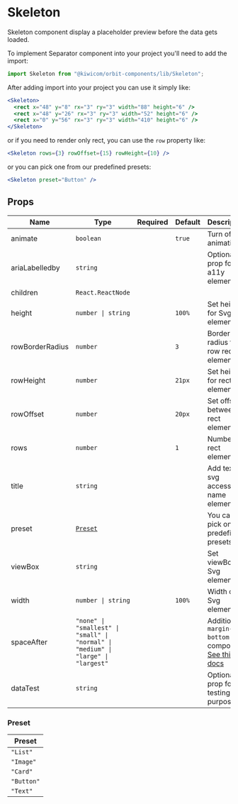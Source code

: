 # Skeleton

Skeleton component display a placeholder preview before the data gets loaded.

To implement Separator component into your project you'll need to add the import:

```jsx
import Skeleton from "@kiwicom/orbit-components/lib/Skeleton";
```

After adding import into your project you can use it simply like:

```jsx
<Skeleton>
  <rect x="48" y="8" rx="3" ry="3" width="88" height="6" />
  <rect x="48" y="26" rx="3" ry="3" width="52" height="6" />
  <rect x="0" y="56" rx="3" ry="3" width="410" height="6" />
</Skeleton>
```

or if you need to render only rect, you can use the `row` property like:

```jsx
<Skeleton rows={3} rowOffset={15} rowHeight={10} />
```

or you can pick one from our predefined presets:

```jsx
<Skeleton preset="Button" />
```

## Props

| Name            | Type                                                                              | Required | Default | Description                                                                                                                                                    |
| --------------- | --------------------------------------------------------------------------------- | -------- | ------- | -------------------------------------------------------------------------------------------------------------------------------------------------------------- |
| animate         | `boolean`                                                                         |          | `true`  | Turn off/on animation                                                                                                                                          |
| ariaLabelledby  | `string`                                                                          |          |         | Optional prop for a11y element                                                                                                                                 |
| children        | `React.ReactNode`                                                                 |          |         |                                                                                                                                                                |
| height          | `number \| string`                                                                |          | `100%`  | Set height for Svg element                                                                                                                                     |
| rowBorderRadius | `number`                                                                          |          | `3`     | Border-radius for row rect elements                                                                                                                            |
| rowHeight       | `number`                                                                          |          | `21px`  | Set height for rect elements                                                                                                                                   |
| rowOffset       | `number`                                                                          |          | `20px`  | Set offset between rect elements                                                                                                                               |
| rows            | `number`                                                                          |          | `1`     | Number of rect elements                                                                                                                                        |
| title           | `string`                                                                          |          |         | Add text for svg accessible name element                                                                                                                       |
| preset          | [`Preset`](###Preset)                                                             |          |         | You can pick one of predefined presets                                                                                                                         |
| viewBox         | `string`                                                                          |          |         | Set viewBox for Svg element                                                                                                                                    |
| width           | `number \| string`                                                                |          | `100%`  | Width of Svg element                                                                                                                                           |
| spaceAfter      | `"none" \| "smallest" \| "small" \| "normal" \| "medium" \| "large" \| "largest"` |          |         | Additional `margin-bottom` after component. [See this docs](https://github.com/kiwicom/orbit/tree/master/packages/orbit-components/src/common/getSpacingToken) |
| dataTest        | `string`                                                                          |          |         | Optional prop for testing purposes                                                                                                                             |

### Preset

| Preset     |
| ---------- |
| `"List"`   |
| `"Image"`  |
| `"Card"`   |
| `"Button"` |
| `"Text"`   |
